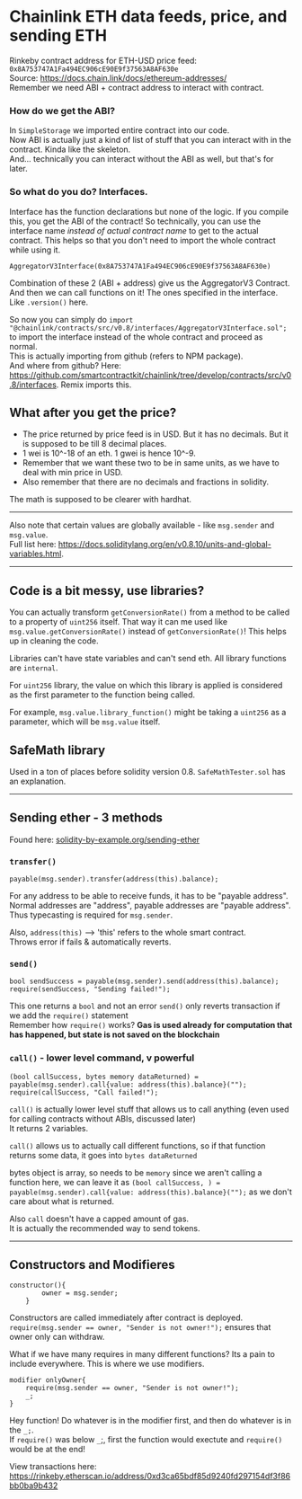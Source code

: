 # Chainlink ETH data feeds, price, and sending ETH

Rinkeby contract address for ETH-USD price feed: `0x8A753747A1Fa494EC906cE90E9f37563A8AF630e` \
Source: https://docs.chain.link/docs/ethereum-addresses/ \
Remember we need ABI + contract address to interact with contract.

### How do we get the ABI? 
In `SimpleStorage` we imported entire contract into our code.\
Now ABI is actually just a kind of list of stuff that you can interact with in the contract. Kinda like the skeleton.\
And... technically you can interact without the ABI as well, but that's for later.

### So what do you do? Interfaces.
Interface has the function declarations but none of the logic.
If you compile this, you get the ABI of the contract! 
So technically, you can use the interface name *instead of actual contract name* to get to the actual contract. 
This helps so that you don't need to import the whole contract while using it.

`AggregatorV3Interface(0x8A753747A1Fa494EC906cE90E9f37563A8AF630e)`

Combination of these 2 (ABI + address) give us the AggregatorV3 Contract.\
And then we can call functions on it! The ones specified in the interface. Like `.version()` here.

So now you can simply do `import "@chainlink/contracts/src/v0.8/interfaces/AggregatorV3Interface.sol";` to import the interface instead of the whole contract and proceed as normal.\
This is actually importing from github (refers to NPM package).\
And where from github? Here: https://github.com/smartcontractkit/chainlink/tree/develop/contracts/src/v0.8/interfaces. Remix imports this.

## What after you get the price?
- The price returned by price feed is in USD. But it has no decimals. But it is supposed to be till 8 decimal places.
- 1 wei is 10^-18 of an eth. 1 gwei is hence 10^-9.
- Remember that we want these two to be in same units, as we have to deal with min price in USD.
- Also remember that there are no decimals and fractions in solidity.

The math is supposed to be clearer with hardhat.

---

Also note that certain values are globally available - like `msg.sender` and `msg.value`. \
Full list here: https://docs.soliditylang.org/en/v0.8.10/units-and-global-variables.html.

---
## Code is a bit messy, use libraries?

You can actually transform `getConversionRate()` from a method to be called to a property of `uint256` itself. That way it can me used like `msg.value.getConversionRate()` instead of `getConversionRate()`! This helps up in cleaning the code. 

Libraries can't have state variables and can't send eth. All library functions are `internal`. 

For `uint256` library, the value on which this library is applied is considered as the first parameter to the function being called. 

For example, `msg.value.library_function()` might be taking a `uint256` as a parameter, which will be  `msg.value` itself.

## SafeMath library

Used in a ton of places before solidity version 0.8. `SafeMathTester.sol` has an explanation.

---
## Sending ether - 3 methods

Found here: [solidity-by-example.org/sending-ether](https://solidity-by-example.org/sending-ether)

### `transfer()`
`payable(msg.sender).transfer(address(this).balance);`

For any address to be able to receive funds, it has to be "payable address".\
Normal addresses are "address", payable addresses are "payable address".\
Thus typecasting is required for `msg.sender`.

Also, `address(this)` --> 'this' refers to the whole smart contract.\
Throws error if fails & automatically reverts.
        

### `send() `
```
bool sendSuccess = payable(msg.sender).send(address(this).balance);
require(sendSuccess, "Sending failed!");
```

This one returns a `bool` and not an error 
`send()` only reverts transaction if we add the `require()` statement\
Remember how `require()` works? **Gas is used already for computation that has happened, but state is not saved on the blockchain** 
        

### `call()` - lower level command, v powerful 
```
(bool callSuccess, bytes memory dataReturned) = payable(msg.sender).call{value: address(this).balance}("");
require(callSuccess, "Call failed!");
```

`call()` is actually lower level stuff that allows us to call anything (even used for calling contracts without ABIs, discussed later)\
It returns 2 variables.

`call()` allows us to actually call different functions, so if that function
returns some data, it goes into `bytes dataReturned`

bytes object is array, so needs to be `memory`
since we aren't calling a function here, we can leave it as 
`(bool callSuccess, ) = payable(msg.sender).call{value: address(this).balance}("");` as we don't care about what is returned.

Also `call` doesn't have a capped amount of gas.\
It is actually the recommended way to send tokens.

---

## Constructors and Modifieres

```
constructor(){
        owner = msg.sender;
    }
```

Constructors are called immediately after contract is deployed. 
`require(msg.sender == owner, "Sender is not owner!");` ensures that owner only can withdraw.

What if we have many requires in many different functions? Its a pain to include everywhere. This is where we use modifiers.

```
modifier onlyOwner{      
    require(msg.sender == owner, "Sender is not owner!");
    _;
}
```

Hey function! Do whatever is in the modifier first, and then do whatever is in the `_;`.\
If `require()` was below `_`;, first the function would exectute and `require()` would be at the end!

View transactions here: https://rinkeby.etherscan.io/address/0xd3ca65bdf85d9240fd297154df3f86bb0ba9b432
